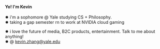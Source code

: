 <h4>Yo! I'm Kevin </h2>
✹ i'm a sophomore @ Yale studying CS + Philosophy.  <br />
✹ taking a gap semester rn to work at NVIDIA cloud gaming

✹ i love the future of media, B2C products, entertainment. Talk to me about anything!  <br/>
✹ @ kevin.zhang@yale.edu 
